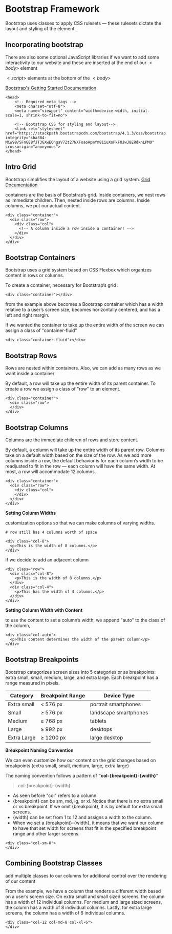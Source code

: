 # Bootstrap Framework 
Bootstrap uses classes to apply CSS rulesets — these rulesets dictate the layout and styling of the element.

## Incorporating bootstrap 
There are also some optional JavaScript libraries if we want to add some interactivity to our website and these are inserted at the end of our $<body>$ element


$<script>$ elements at the bottom of the $<body>$

    
[Bootstrap's Getting Started Documentation](https://getbootstrap.com/docs/4.1/getting-started/introduction/)
    
    
```
<head>
    <!-- Required meta tags -->
    <meta charset="utf-8">
    <meta name="viewport" content="width=device-width, initial-scale=1, shrink-to-fit=no">

    <!-- Bootstrap CSS for styling and layout-->
    <link rel="stylesheet" href="https://stackpath.bootstrapcdn.com/bootstrap/4.1.3/css/bootstrap.min.css" integrity="sha384-MCw98/SFnGE8fJT3GXwEOngsV7Zt27NXFoaoApmYm81iuXoPkFOJwJ8ERdknLPMO" crossorigin="anonymous">
</head>
```

## Intro Grid 
Bootstrap simplifies the layout of a website using a grid system.
[Grid Documentation](https://getbootstrap.com/docs/4.1/layout/grid/)

containers are the basis of Bootstrap’s grid. Inside containers, we nest rows as immediate children. Then, nested inside rows are columns. Inside columns, we put our actual content. 

```
<div class="container">
  <div class="row">
    <div class="col">
      <!-- A column inside a row inside a container! -->
    </div>
  </div>
</div>
```

## Bootstrap Containers

Bootstrap uses a grid system based on CSS Flexbox which organizes content in rows or columns. 

To create a container, necessary for Bootstrap’s grid :

```
<div class="container"></div>
```

<div> from the example above becomes a Bootstrap container which has a width relative to a user’s screen size, becomes horizontally centered, and has a left and right margin.
    
If we wanted the container to take up the entire width of the screen we can assign a class of "container-fluid"


```
<div class="container-fluid"></div>
```

## Bootstrap Rows

Rows are nested within containers. Also, we can add as many rows as we want inside a container

By default, a row will take up the entire width of its parent container. To create a row we assign a class of "row" to an element.

```
<div class="container">
  <div class="row">
  </div>
</div>
```

## Bootstrap Columns

Columns are the immediate children of rows and store content. 

By default, a column will take up the entire width of its parent row. 
Columns take on a default width based on the size of the row.
As we add more columns inside a row, the default behavior is for each column’s width to be readjusted to fit in the row — each column will have the same width. At most, a row will accommodate 12 columns.

```
<div class="container">
  <div class="row">
    <div class="col">
    </div>
  </div>
</div> 
```

**Setting Column Widths**

customization options so that we can make columns of varying widths.

```
# row still has 4 columns worth of space

<div class="col-8">
  <p>This is the width of 8 columns.</p>
</div>
```

If we decide to add an adjacent column

```
<div class="row">
  <div class="col-8">
    <p>This is the width of 8 columns.</p>
  </div>
  <div class="col-4">
    <p>This has the width of 4 columns.</p>
  </div>
</div>
```

**Setting Column Width with Content**

to use the content to set a column’s width, we append "auto" to the class of the column,

```
<div class="col-auto">
  <p>This content determines the width of the parent column</p>
</div>
```

## Bootstrap Breakpoints

Bootstrap categorizes screen sizes into 5 categories or as breakpoints: extra small, small, medium, large, and extra large. Each breakpoint has a range measured in pixels.

|Category|	Breakpoint Range|	Device Type|
|---|---|---|
|Extra small|	< 576 px	|portrait smartphones|
|Small|	≥ 576 px	|landscape smartphones|
|Medium	|≥ 768 px	|tablets|
|Large	|≥ 992 px	|desktops|
|Extra Large|	≥ 1200 px	|large desktop|

**Breakpoint Naming Convention**

We can even customize how our content on the grid changes based on breakpoints (extra small, small, medium, large, extra large)

The naming convention follows a pattern of **"col-{breakpoint}-{width}"**

> col-{breakpoint}-{width}

* As seen before "col" refers to a column.
* {breakpoint} can be sm, md, lg, or xl. Notice that there is no extra small or xs breakpoint. If we omit {breakpoint}, it is by default for extra small screens.
* {width} can be set from 1 to 12 and assigns a width to the column.
* When we set a {breakpoint}-{width}, it means that we want our column to have that set width for screens that fit in the specified breakpoint range and other larger screens.

```
<div class="col-sm-8"> 
</div>
```

## Combining Bootstrap Classes
add multiple classes to our columns for additional control over the rendering of our content

From the example, we have a column that renders a different width based on a user’s screen size. On extra small and small sized screens, the column has a width of 12 individual columns. For medium and large sized screens, the column has a width of 8 individual columns. Lastly, for extra large screens, the column has a width of 6 individual columns.

```
<div class="col-12 col-md-8 col-xl-6">
</div>
```
